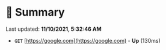 # 📖 Summary
Last updated: **11/10/2021, 5:32:46 AM**

- `GET` [https://google.com](https://google.com) - **Up** (130ms)
